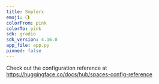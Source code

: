 ```yaml
---
title: Smplerx
emoji: 🌖
colorFrom: pink
colorTo: pink
sdk: gradio
sdk_version: 4.16.0
app_file: app.py
pinned: false
---
```


Check out the configuration reference at https://huggingface.co/docs/hub/spaces-config-reference
